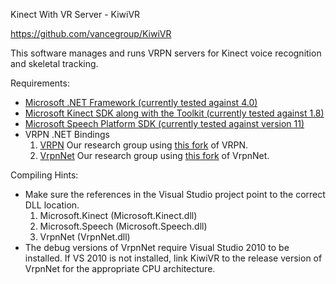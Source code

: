 Kinect With VR Server - KiwiVR

https://github.com/vancegroup/KiwiVR

This software manages and runs VRPN servers for Kinect voice recognition
and skeletal tracking.



Requirements:

* [Microsoft .NET Framework (currently tested against 4.0)](http://www.microsoft.com/en-us/download/details.aspx?id=17851)
* [Microsoft Kinect SDK along with the Toolkit (currently tested against 1.8)](http://www.microsoft.com/en-us/kinectforwindows/)
* [Microsoft Speech Platform SDK (currently tested against version 11)](http://www.microsoft.com/en-us/download/details.aspx?id=27226)
* VRPN .NET Bindings
	1. [VRPN](http://www.cs.unc.edu/Research/vrpn/)
	Our research group using [this fork](https://github.com/rpavlik/vrpn) of VRPN.
	2. [VrpnNet](http://wwwx.cs.unc.edu/~chrisv/vrpnnet)
	Our research group using [this fork](https://github.com/vancegroup/VrpnNet) of VrpnNet.



Compiling Hints:

* Make sure the references in the Visual Studio project point to the correct DLL location.
	1. Microsoft.Kinect (Microsoft.Kinect.dll)
	2. Microsoft.Speech (Microsoft.Speech.dll)
	3. VrpnNet (VrpnNet.dll)
* The debug versions of VrpnNet require Visual Studio 2010 to be installed. If VS 2010 is not installed, link KiwiVR to the release version of VrpnNet for the appropriate CPU architecture.
